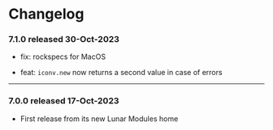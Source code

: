 # Changelog

### 7.1.0 released 30-Oct-2023

* fix: rockspecs for MacOS

* feat: `iconv.new` now returns a second value in case of errors

---

### 7.0.0 released 17-Oct-2023

* First release from its new Lunar Modules home
